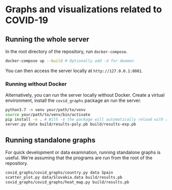# Graphs and visualizations related to COVID-19

## Running the whole server

In the root directory of the repository, run `docker-compose`.
```sh
docker-compose up --build # Optionally add -d for deamon
```
You can then access the server locally at `http://127.0.0.1:8081`.


### Running without Docker
Alternatively, you can run the server locally without Docker. Create a virtual
environment, install the `covid_graphs` package an run the server.
```sh
python3.7 -m venv your/path/to/venv
source your/path/to/venv/bin/activate
pip install -e . # With -e the package will automatically reload with any local changes.
server.py data build/results-poly.pb build/results-exp.pb
```


## Running standalone graphs

For quick development or data examination, running standalone graphs is useful. We're assuming that the programs are run from the root of the repository.

```sh
covid_graphs/covid_graphs/country.py data Spain
scatter_plot.py data/Slovakia.data build/results.pb
covid_graphs/covid_graphs/heat_map.py build/results.pb
```
